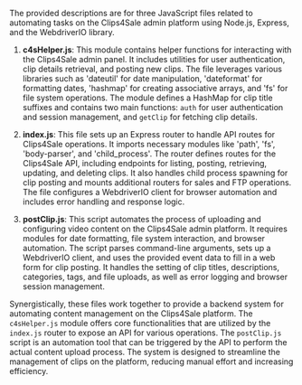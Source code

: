 The provided descriptions are for three JavaScript files related to automating tasks on the Clips4Sale admin platform using Node.js, Express, and the WebdriverIO library.

1. **c4sHelper.js**: This module contains helper functions for interacting with the Clips4Sale admin panel. It includes utilities for user authentication, clip details retrieval, and posting new clips. The file leverages various libraries such as 'dateutil' for date manipulation, 'dateformat' for formatting dates, 'hashmap' for creating associative arrays, and 'fs' for file system operations. The module defines a HashMap for clip title suffixes and contains two main functions: `auth` for user authentication and session management, and `getClip` for fetching clip details.

2. **index.js**: This file sets up an Express router to handle API routes for Clips4Sale operations. It imports necessary modules like 'path', 'fs', 'body-parser', and 'child_process'. The router defines routes for the Clips4Sale API, including endpoints for listing, posting, retrieving, updating, and deleting clips. It also handles child process spawning for clip posting and mounts additional routers for sales and FTP operations. The file configures a WebdriverIO client for browser automation and includes error handling and response logic.

3. **postClip.js**: This script automates the process of uploading and configuring video content on the Clips4Sale admin platform. It requires modules for date formatting, file system interaction, and browser automation. The script parses command-line arguments, sets up a WebdriverIO client, and uses the provided event data to fill in a web form for clip posting. It handles the setting of clip titles, descriptions, categories, tags, and file uploads, as well as error logging and browser session management.

Synergistically, these files work together to provide a backend system for automating content management on the Clips4Sale platform. The `c4sHelper.js` module offers core functionalities that are utilized by the `index.js` router to expose an API for various operations. The `postClip.js` script is an automation tool that can be triggered by the API to perform the actual content upload process. The system is designed to streamline the management of clips on the platform, reducing manual effort and increasing efficiency.